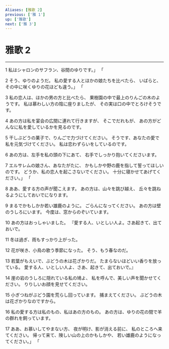 ```yaml
---
Aliases: [雅歌 2]
previous: ['雅 1']
up: ['雅歌']
next: ['雅 3']
---
```

# 雅歌 2

***




1 
私はシャロンのサフラン、谷間のゆりです。」 「 



2 
そう、ゆりのようだ。 私の愛する人とほかの娘たちを比べたら、 いばらと、その中に咲くゆりの花ほども違う。」 「 



3 
私の恋人は、ほかの男の方と比べたら、 果樹園の中で最上のりんごの木のようです。 私は慕わしい方の陰に座りましたが、 その実は口の中でとろけそうです。 



4 
あの方は私を宴会の広間に連れて行きますが、 そこでだれもが、 あの方がどんなに私を愛しているかを見るのです。 



5 
干しぶどうの菓子で、りんごで力づけてください。 そうです、あなたの愛で私を元気づけてください。 私は恋わずらいをしているのです。 



6 
あの方は、左手を私の頭の下にあて、 右手でしっかり抱いてくださいます。 



7 
エルサレムの娘さん、あなたがたに、 かもしかや野の鹿を指して誓ってほしいのです。 どうか、私の恋人を起こさないでください。 十分に寝かせてあげてください。」 「 



8 
ああ、愛する方の声が聞こえます。 あの方は、山々を跳び越え、 丘々を跳ねるようにしておいでになります。 



9 
まるでかもしかか若い雄鹿のように。 ごらんになってください。 あの方は壁のうしろにいます。 今度は、窓からのぞいています。 



10 
あの方はおっしゃいました。 『愛する人、いとしい人よ。さあ起きて、出ておいで。 



11 
冬は過ぎ、雨もすっかり上がった。 



12 
花が咲き、小鳥の歌う季節になった。 そう、もう春なのだ。 



13 
若葉がもえいで、ぶどうの木は花ざかりだ。 たまらないほどいい香りを放っている。 愛する人、いとしい人よ、さあ、起きて、出ておいで。』 



14 
崖の岩のうしろに隠れている私の鳩よ、 私を呼んで、美しい声を聞かせてください。 りりしいお顔を見せてください。 



15 
小ぎつねがぶどう園を荒らし回っています。 捕まえてください。 ぶどうの木は花ざかりなのですから。 



16 
私の愛する方は私のもの、私はあの方のもの。 あの方は、ゆりの花の間で羊の群れを飼っています。 



17 
ああ、お慕いしてやまない方、 夜が明け、影が消える前に、 私のところへ来てください。 帰って来て、険しい山の上のかもしかや、 若い雄鹿のようになってください。」 「
